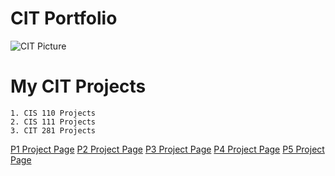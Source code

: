 

# CIT Portfolio
  ![CIT Picture](https://pixabay.com/en/photos/computer%20science/)


# My CIT Projects
    1. CIS 110 Projects
    2. CIS 111 Projects
    3. CIT 281 Projects
[P1 Project Page](https://github.com/UO-CIT/project-1-shannonzbylski)
[P2 Project Page](https://github.com/UO-CIT/project-2-shannonzbylski)
[P3 Project Page](https://github.com/UO-CIT/project-3-shannonzbylski)
[P4 Project Page](https://github.com/UO-CIT/project-4-shannonzbylski)
[P5 Project Page](https://github.com/UO-CIT/project-5-shannonzbylski)
